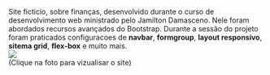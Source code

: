 Site ficticio, sobre finanças, desenvolvido durante o curso de desenvolvimento web ministrado pelo Jamilton Damasceno. Nele foram abordados recursos avançados do Bootstrap. Durante a sessão do projeto foram praticados configuracoes de **navbar**, **formgroup**, **layout responsivo**, **sitema grid**, **flex-box** e muito mais.<br/>
[![](https://werlencardoso.files.wordpress.com/2020/08/finans.jpg?w=500)](http://werlencardoso.epizy.com/Finans)<br/>
(Clique na foto para vizualisar o site)

